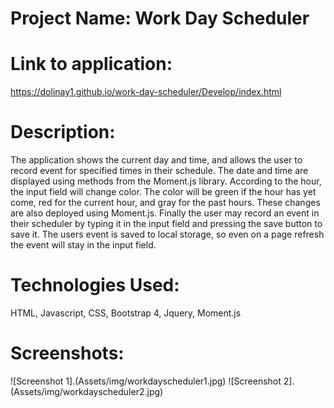 # Project Name: Work Day Scheduler

# Link to application:
https://dolinay1.github.io/work-day-scheduler/Develop/index.html

# Description:
The application shows the current day and time, and allows the user to record event for specified times in their schedule. The date and time are displayed using methods from the Moment.js library. According to the hour, the input field will change color. The color will be green if the hour has yet come, red for  the current hour, and gray for the past hours. These changes are also deployed using Moment.js. Finally the user may record an event in their scheduler by typing it in the input field and pressing the save button to save it. The users event is saved to local storage, so even on a page refresh the event will stay in the input field.

# Technologies Used:
HTML, Javascript, CSS, Bootstrap 4, Jquery, Moment.js

# Screenshots:
![Screenshot 1].(Assets/img/workdayscheduler1.jpg)
![Screenshot 2].(Assets/img/workdayscheduler2.jpg)
